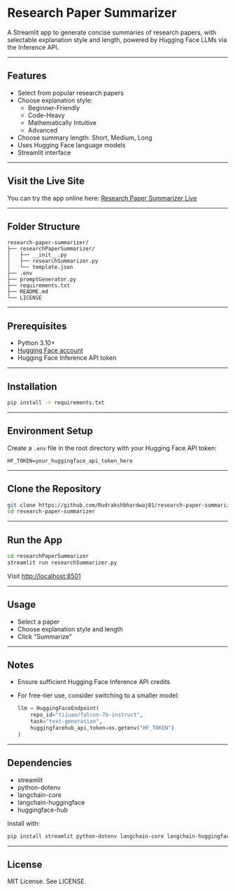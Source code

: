 # Research Paper Summarizer

A Streamlit app to generate concise summaries of research papers, with selectable explanation style and length, powered by Hugging Face LLMs via the Inference API.

---

## Features

- Select from popular research papers
- Choose explanation style:
  - Beginner-Friendly
  - Code-Heavy
  - Mathematically Intuitive
  - Advanced
- Choose summary length: Short, Medium, Long
- Uses Hugging Face language models
- Streamlit interface

---

## Visit the Live Site

You can try the app online here: [Research Paper Summarizer Live](https://researchsummarizerpy-dpyjg3g76kfprdbp6ccuwb.streamlit.app/)

---

## Folder Structure

```
research-paper-summarizer/
├── researchPaperSummarizer/
│   ├── __init__.py
│   ├── researchSummarizer.py
│   └── template.json
├── .env
├── promptGenerator.py
├── requirements.txt
├── README.md
└── LICENSE
```

---

## Prerequisites

- Python 3.10+
- [Hugging Face account](https://huggingface.co)
- Hugging Face Inference API token

---

## Installation

```bash
pip install -r requirements.txt
```

---

## Environment Setup

Create a `.env` file in the root directory with your Hugging Face API token:

```
HF_TOKEN=your_huggingface_api_token_here
```

---

## Clone the Repository

```bash
git clone https://github.com/Rudrakshbhardwaj01/research-paper-summarizer.git
cd research-paper-summarizer
```

---

## Run the App

```bash
cd researchPaperSummarizer
streamlit run researchSummarizer.py
```

Visit [http://localhost:8501](http://localhost:8501)

---

## Usage

- Select a paper
- Choose explanation style and length
- Click "Summarize"

---

## Notes

- Ensure sufficient Hugging Face Inference API credits
- For free-tier use, consider switching to a smaller model:

  ```python
  llm = HuggingFaceEndpoint(
      repo_id="tiiuae/falcon-7b-instruct",
      task="text-generation",
      huggingfacehub_api_token=os.getenv("HF_TOKEN")
  )
  ```

---

## Dependencies

- streamlit
- python-dotenv
- langchain-core
- langchain-huggingface
- huggingface-hub

Install with:

```bash
pip install streamlit python-dotenv langchain-core langchain-huggingface huggingface-hub
```

---

## License

MIT License. See LICENSE.

```
